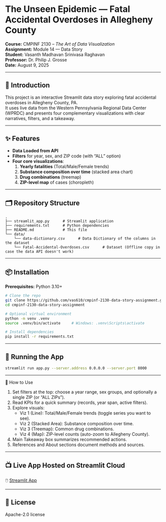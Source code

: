 # The Unseen Epidemic — Fatal Accidental Overdoses in Allegheny County

**Course:** CMPINF 2130 – *The Art of Data Visualization*  
**Assignment:** Module 14 — Data Story  
**Student:** Vasanth Madhavan Srinivasa Raghavan  
**Professor:** Dr. Philip J. Grosse  
**Date:** August 9, 2025  

---

## 📖 Introduction
This project is an interactive Streamlit data story exploring fatal accidental overdoses in Allegheny County, PA.  
It uses live data from the Western Pennsylvania Regional Data Center (WPRDC) and presents four complementary visualizations with clear narratives, filters, and a takeaway.  

---

## ✨ Features

- **Data Loaded from API**
- **Filters** for year, sex, and ZIP code (with “ALL” option)  
- **Four core visualizations**:
  1. **Yearly fatalities** (Total/Male/Female trends)  
  2. **Substance composition over time** (stacked area chart)  
  3. **Drug combinations** (treemap)  
  4. **ZIP-level map** of cases (choropleth)  


---

## 🗂️ Repository Structure

```
.
├── streamlit_app.py      # Streamlit application
├── requirements.txt      # Python dependencies
├── README.md             # This file
└── data/
    └── data-dictionary.csv      # Data Dictionary of the columns in the dataset
    └── Fatal-Accidental-Overdoses.csv      # Dataset (Offline copy in case the data API doesn't work)
```

---

## 📦 Installation

**Prerequisites:** Python 3.10+

```bash
# Clone the repo
git clone https://github.com/vas610/cmpinf-2130-data-story-assignment.git
cd cmpinf-2130-data-story-assignment

# Optional virtual environment
python -m venv .venv
source .venv/bin/activate     # Windows: .venv\Scripts\activate

# Install dependencies
pip install -r requirements.txt
```

---

## 🚀 Running the App

```bash
streamlit run app.py --server.address 0.0.0.0 --server.port 8000
```

---

🧭 How to Use
1. Set filters at the top: choose a year range, sex groups, and optionally a single ZIP (or “ALL ZIPs”).
2. Read KPIs for a quick summary (records, year span, active filters).
3. Explore visuals:
   * Viz 1 (Line): Total/Male/Female trends (toggle series you want to see).
   * Viz 2 (Stacked Area): Substance composition over time.
   * Viz 3 (Treemap): Common drug combinations.
   * Viz 4 (Map): ZIP-level counts (auto-zoom to Allegheny County).
4. Main Takeaway box summarizes recommended actions.
5. References and About sections document methods and sources.

---
## 📺 Live App Hosted on Streamlit Cloud

🖱️ [Streamlit App](https://cmpinf-2130-data-story-assignment-etbn5mfl6kcpdsiyvwf7h3.streamlit.app)

---
## 📝 License
Apache-2.0 license

